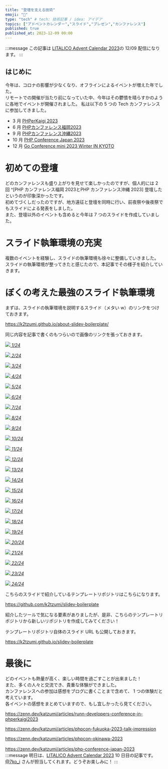 ```yaml
---
title: "登壇を支える技術"
emoji: "🎤"
type: "tech" # tech: 技術記事 / idea: アイデア
topics: ["アドベントカレンダー","スライド","プレゼン","カンファレンス"]
published: true
published_at: 2023-12-09 00:00
---
```

:::message
この記事は [LITALICO Advent Calendar 2023](https://qiita.com/advent-calendar/2023/litalico)の 12/09 配信になります。
:::

## はじめに

今年は、コロナの影響が少なくなり、オフラインによるイベントが増えた年でした。  
リモートでの開催が当たり前になっていた中、今年はその鬱憤を晴らすかのように各地でイベントが開催されました。
私は以下の 5 つの Tech カンファレンスに参加してきました。

* 3 月
[PHPerKaigi 2023](https://phperkaigi.jp/2023/)
* 6 月
[PHPカンファレンス福岡2023](http://phpcon.fukuoka.jp/)
* 9 月
[PHPカンファレンス沖縄2023](https://phpcon.okinawa.jp/)
* 10 月
[PHP Conference Japan 2023](https://phpcon.php.gr.jp/)
* 12 月
[Go Conference mini 2023 Winter IN KYOTO](https://kyotogo.connpass.com/event/285351/)

# 初めての登壇

どのカンファレンスも盛り上がりを見せて楽しかったのですが、個人的には 2 回 ^[PHP カンファレンス福岡 2023とPHP カンファレンス沖縄 2023] 登壇したというのが印象深かったです。  
初めてづくしだったのですが、地方遠征と登壇を同時に行い、前夜祭や後夜祭でもスライドによる発表をしました。  
また、登壇以外のイベントも含めると今年は 7 つのスライドを作成していました。

# スライド執筆環境の充実

複数のイベントを経験し、スライドの執筆環境も徐々に整備していきました。  
スライドの執筆環境が整ってきたと感じたので、本記事でその様子を紹介していきます。


# ぼくの考えた最強のスライド執筆環境

まずは、スライドの執筆環境を説明するスライド（メタい w）のリンクをつけておきます。

https://k2tzumi.github.io/about-slidev-boilerplate/

同じ内容を記事で書くのもつらいので画像のリンクを張っておきます。

[![](https://k2tzumi.github.io/about-slidev-boilerplate/thumbnail/001.png)
*1/24*](https://k2tzumi.github.io/about-slidev-boilerplate/1)

[![](https://k2tzumi.github.io/about-slidev-boilerplate/thumbnail/002.png)
*2/24*](https://k2tzumi.github.io/about-slidev-boilerplate/2)

[![](https://k2tzumi.github.io/about-slidev-boilerplate/thumbnail/003.png)
*3/24*](https://k2tzumi.github.io/about-slidev-boilerplate/3)

[![](https://k2tzumi.github.io/about-slidev-boilerplate/thumbnail/004.png)
*4/24*](https://k2tzumi.github.io/about-slidev-boilerplate/4)

[![](https://k2tzumi.github.io/about-slidev-boilerplate/thumbnail/005.png)
*5/24*](https://k2tzumi.github.io/about-slidev-boilerplate/5)

[![](https://k2tzumi.github.io/about-slidev-boilerplate/thumbnail/006.png)
*6/24*](https://k2tzumi.github.io/about-slidev-boilerplate/6)

[![](https://k2tzumi.github.io/about-slidev-boilerplate/thumbnail/007.png)
*7/24*](https://k2tzumi.github.io/about-slidev-boilerplate/7)

[![](https://k2tzumi.github.io/about-slidev-boilerplate/thumbnail/008.png)
*8/24*](https://k2tzumi.github.io/about-slidev-boilerplate/8)

[![](https://k2tzumi.github.io/about-slidev-boilerplate/thumbnail/009.png)
*9/24*](https://k2tzumi.github.io/about-slidev-boilerplate/9)

[![](https://k2tzumi.github.io/about-slidev-boilerplate/thumbnail/010.png)
*10/24*](https://k2tzumi.github.io/about-slidev-boilerplate/10)

[![](https://k2tzumi.github.io/about-slidev-boilerplate/thumbnail/011.png)
*11/24*](https://k2tzumi.github.io/about-slidev-boilerplate/11)

[![](https://k2tzumi.github.io/about-slidev-boilerplate/thumbnail/012.png)
*12/24*](https://k2tzumi.github.io/about-slidev-boilerplate/12)

[![](https://k2tzumi.github.io/about-slidev-boilerplate/thumbnail/013.png)
*13/24*](https://k2tzumi.github.io/about-slidev-boilerplate/13)

[![](https://k2tzumi.github.io/about-slidev-boilerplate/thumbnail/014.png)
*14/24*](https://k2tzumi.github.io/about-slidev-boilerplate/14)

[![](https://k2tzumi.github.io/about-slidev-boilerplate/thumbnail/015.png)
*15/24*](https://k2tzumi.github.io/about-slidev-boilerplate/15)

[![](https://k2tzumi.github.io/about-slidev-boilerplate/thumbnail/016.png)
*16/24*](https://k2tzumi.github.io/about-slidev-boilerplate/16)

[![](https://k2tzumi.github.io/about-slidev-boilerplate/thumbnail/017.png)
*17/24*](https://k2tzumi.github.io/about-slidev-boilerplate/17)

[![](https://k2tzumi.github.io/about-slidev-boilerplate/thumbnail/018.png)
*18/24*](https://k2tzumi.github.io/about-slidev-boilerplate/18)

[![](https://k2tzumi.github.io/about-slidev-boilerplate/thumbnail/019.png)
*19/24*](https://k2tzumi.github.io/about-slidev-boilerplate/19)

[![](https://k2tzumi.github.io/about-slidev-boilerplate/thumbnail/020.png)
*20/24*](https://k2tzumi.github.io/about-slidev-boilerplate/20)

[![](https://k2tzumi.github.io/about-slidev-boilerplate/thumbnail/021.png)
*21/24*](https://k2tzumi.github.io/about-slidev-boilerplate/21)

[![](https://k2tzumi.github.io/about-slidev-boilerplate/thumbnail/022.png)
*22/24*](https://k2tzumi.github.io/about-slidev-boilerplate/22)

[![](https://k2tzumi.github.io/about-slidev-boilerplate/thumbnail/023.png)
*23/24*](https://k2tzumi.github.io/about-slidev-boilerplate/23)

[![](https://k2tzumi.github.io/about-slidev-boilerplate/thumbnail/024.png)
*24/24*](https://k2tzumi.github.io/about-slidev-boilerplate/24)


こちらのスライドで紹介しているテンプレートリポジトリはこちらになります。  

https://github.com/k2tzumi/slidev-boilerplate

紹介したツールで気になる要素がありましたが、是非、こちらのテンプレートリポジトリから新しいリポジトリを作成してみてください！  

テンプレートリポジトリ自体のスライド URL も公開しておきます。

https://k2tzumi.github.io/slidev-boilerplate


# 最後に

どのイベントも熱量が高く、楽しい時間を過ごすことが出来ました！  
また、多くの人々と交流でき、貴重な体験ができました。  
カンファレンスへの参加は感想をブログに書くことまで含めて、 1 つの体験だと考えています。  
各イベントの感想をまとめていますので、もし宜しかったら見てください。

https://zenn.dev/katzumi/articles/runn-developers-conference-in-phperkaigi2023

https://zenn.dev/katzumi/articles/phpcon-fukuoka-2023-talk-impression

https://zenn.dev/katzumi/articles/phpcon-okinawa-2023

https://zenn.dev/katzumi/articles/php-conference-japan-2023
　
:::message
明日は、[LITALICO Advent Calendar 2023](https://qiita.com/advent-calendar/2023/litalico) 10 日目の記事です。[@7ko_i](https://qiita.com/7ko_i) さんが担当してくれます。どうぞお楽しみに！
:::

